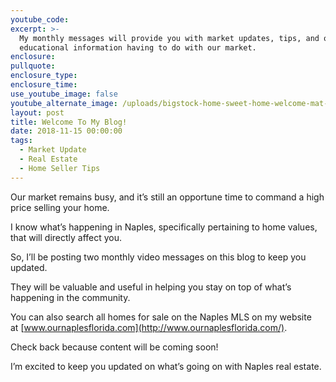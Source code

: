 ```yaml
---
youtube_code:
excerpt: >-
  My monthly messages will provide you with market updates, tips, and other
  educational information having to do with our market.
enclosure:
pullquote:
enclosure_type:
enclosure_time:
use_youtube_image: false
youtube_alternate_image: /uploads/bigstock-home-sweet-home-welcome-mat-m-235686472-3.jpg
layout: post
title: Welcome To My Blog!
date: 2018-11-15 00:00:00
tags:
  - Market Update
  - Real Estate
  - Home Seller Tips
---
```


Our market remains busy, and it’s still an opportune time to command a high price selling your home. &nbsp;

I know what’s happening in Naples, specifically pertaining to home values, that will directly affect you.

So, I’ll be posting two monthly video messages on this blog to keep you updated.&nbsp;

They will be valuable and useful in helping you stay on top of what’s happening in the community.

You can also search all homes for sale on the Naples MLS on my website at&nbsp;[www.ournaplesflorida.com](http://www.ournaplesflorida.com/).

Check back because content will be coming soon!

I’m excited to keep you updated on what’s going on with Naples real estate.&nbsp;